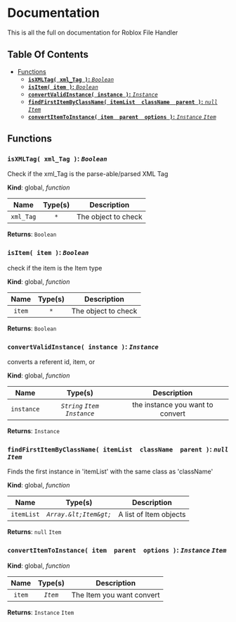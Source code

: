 
# Documentation
This is all the full on documentation for Roblox File Handler

## Table Of Contents

* [Functions](#functions)
    * [**`isXMLTag( xml_Tag )`:**  *`Boolean`* ](#isXMLTag)
    * [**`isItem( item )`:**  *`Boolean`* ](#isItem)
    * [**`convertValidInstance( instance )`:**  *`Instance`* ](#convertValidInstance)
    * [**`findFirstItemByClassName( itemList  className  parent )`:**  *`null`*  *`Item`* ](#findFirstItemByClassName)
    * [**`convertItemToInstance( item  parent  options )`:**  *`Instance`*  *`Item`* ](#convertItemToInstance)

## <a name='functions'> Functions </a> 

### <a name='isXMLTag'> **`isXMLTag( xml_Tag )`:**  *`Boolean`* </a>

Check if the xml_Tag is the parse-able/parsed XML Tag

**Kind**: global, *function*

| Name | Type(s) | Description |
| :---: | :---: | :---: |
| `xml_Tag` |  *`*`* | The object to check | 

**Returns**: `Boolean` 

### <a name='isItem'> **`isItem( item )`:**  *`Boolean`* </a>

check if the item is the Item type

**Kind**: global, *function*

| Name | Type(s) | Description |
| :---: | :---: | :---: |
| `item` |  *`*`* | The object to check | 

**Returns**: `Boolean` 

### <a name='convertValidInstance'> **`convertValidInstance( instance )`:**  *`Instance`* </a>

converts a referent id, item, or

**Kind**: global, *function*

| Name | Type(s) | Description |
| :---: | :---: | :---: |
| `instance` |  *`String`*  *`Item`*  *`Instance`* | the instance you want to convert | 

**Returns**: `Instance` 

### <a name='findFirstItemByClassName'> **`findFirstItemByClassName( itemList  className  parent )`:**  *`null`*  *`Item`* </a>

Finds the first instance in &#x27;itemList&#x27; with the same class as &#x27;className&#x27;

**Kind**: global, *function*

| Name | Type(s) | Description |
| :---: | :---: | :---: |
| `itemList` |  *`Array.&lt;Item&gt;`* | A list of Item objects | | `className` |  *`String`* | The name of the className | | `parent` |  *`String`*  *`Item`*  *`Instance`* | The item&#x27;s parent | 

**Returns**: `null` `Item` 

### <a name='convertItemToInstance'> **`convertItemToInstance( item  parent  options )`:**  *`Instance`*  *`Item`* </a>



**Kind**: global, *function*

| Name | Type(s) | Description |
| :---: | :---: | :---: |
| `item` |  *`Item`* | The Item you want convert | | `parent` |  *`String`*  *`Item`*  *`Instance`* | The item&#x27;s parent | | `options` |  *`Object`* | extra options | 

**Returns**: `Instance` `Item` 

